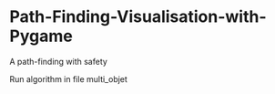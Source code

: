 # Path-Finding-Visualisation-with-Pygame
A path-finding with safety

Run algorithm in file multi_objet
